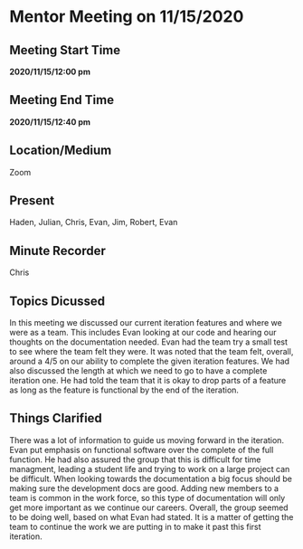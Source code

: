 # Mentor Meeting on 11/15/2020

## Meeting Start Time

**2020/11/15/12:00 pm**

## Meeting End Time

**2020/11/15/12:40 pm**

## Location/Medium

Zoom

## Present

Haden, Julian, Chris, Evan, Jim, Robert, Evan

## Minute Recorder

Chris

## Topics Dicussed

In this meeting we discussed our current iteration features and where we were as a team. This includes Evan looking at our code and hearing our thoughts on the documentation needed.
Evan had the team try a small test to see where the team felt they were. It was noted that the team felt, overall, around a 4/5 on our ability to complete the 
given iteration features. We had also discussed the length at which we need to go to have a complete iteration one. He had told the team that it is okay to drop parts of
a feature as long as the feature is functional by the end of the iteration. 

## Things Clarified

There was a lot of information to guide us moving forward in the iteration. Evan put emphasis on functional software over the complete of the full function.
He had also assured the group that this is difficult for time managment, leading a student life and trying to work on a large project can be difficult. When looking towards
the documentation a big focus should be making sure the development docs are good. Adding new members to a team is common in the work force, so this type of documentation
will only get more important as we continue our careers. Overall, the group seemed to be doing well, based on what Evan had stated. It is a matter of 
getting the team to continue the work we are putting in to make it past this first iteration.
